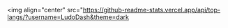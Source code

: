 
<img align="center" src="https://github-readme-stats.vercel.app/api/top-langs/?username=LudoDash&theme=dark
